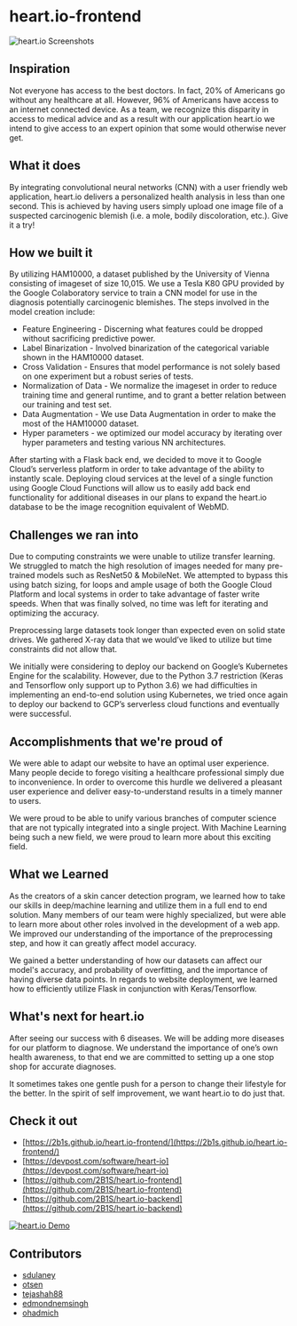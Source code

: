 # heart.io-frontend

![heart.io Screenshots](https://www.stewartdulaney.com/wp-content/uploads/sites/7/2019/01/heart.io_.gif "heart.io")

## Inspiration

Not everyone has access to the best doctors. In fact, 20% of Americans go without any healthcare at all. However, 96% of Americans have access to an internet connected device. As a team, we recognize this disparity in access to medical advice and as a result with our application heart.io we intend to give access to an expert opinion that some would otherwise never get.

## What it does

By integrating convolutional neural networks (CNN) with a user friendly web application, heart.io delivers a personalized health analysis in less than one second. This is achieved by having users simply upload one image file of a suspected carcinogenic blemish (i.e. a mole, bodily discoloration, etc.).  Give it a try! 
 
## How we built it

By utilizing HAM10000, a dataset published by the University of Vienna consisting of imageset of size 10,015. We use a Tesla K80 GPU provided by the Google Colaboratory service to train a CNN model for use in the diagnosis potentially carcinogenic blemishes. 
The steps involved in the model creation include:
* Feature Engineering - Discerning what features could be dropped without sacrificing predictive power.
* Label Binarization - Involved binarization of the categorical variable shown in the HAM10000 dataset.
* Cross Validation - Ensures that model performance is not solely based on one experiment but a robust series of tests.
* Normalization of Data - We normalize the imageset in order to reduce training time and general runtime, and to grant a better relation between our training and test set.
* Data Augmentation - We use Data Augmentation in order to make the most of the HAM10000 dataset.
* Hyper parameters - we optimized our model accuracy by iterating over hyper parameters and testing various NN architectures.

After starting with a Flask back end, we decided to move it to Google Cloud’s serverless platform in order to take advantage of the ability to instantly scale. Deploying cloud services at the level of a single function using Google Cloud Functions will allow us to easily add back end functionality for additional diseases in our plans to expand the heart.io database to be the image recognition equivalent of WebMD.

## Challenges we ran into
Due to computing constraints we were unable to utilize transfer learning. We struggled to match the high resolution of images needed for many pre-trained models such as ResNet50 & MobileNet. We attempted to bypass this using batch sizing, for loops and ample usage of both the Google Cloud Platform and local systems in order to take advantage of faster write speeds. When that was finally solved, no time was left for iterating and optimizing the accuracy.

Preprocessing large datasets took longer than expected even on solid state drives. We gathered X-ray data that we would’ve liked to utilize but time constraints did not allow that.

We initially were considering to deploy our backend on Google’s Kubernetes Engine for the scalability. However, due to the Python 3.7 restriction (Keras and Tensorflow only support up to Python 3.6) we had difficulties in implementing an end-to-end solution using Kubernetes, we tried once again to deploy our backend to GCP’s serverless cloud functions and eventually were successful. 


## Accomplishments that we're proud of
We were able to adapt our website to have an optimal user experience. Many people decide to forego visiting a healthcare professional simply due to inconvenience. In order to overcome this hurdle we delivered a pleasant user experience and deliver easy-to-understand results in a timely manner to users.

We were proud to be able to unify various branches of computer science that are not typically integrated into a single project. With Machine Learning being such a new field, we were proud to learn more about this exciting field.

## What we Learned
As the creators of a skin cancer detection program, we learned how to take our skills in deep/machine learning and utilize them in a full end to end solution. Many members of our team were highly specialized, but were able to learn more about other roles involved in the development of a web app. We improved our understanding of the importance of the preprocessing step, and how it can greatly affect model accuracy.

We gained a better understanding of how our datasets can affect our model's accuracy, and probability of overfitting, and the importance of having diverse data points. In regards to website deployment, we learned how to efficiently utilize Flask in conjunction with Keras/Tensorflow.

## What's next for heart.io

After seeing our success with 6 diseases. We will be adding more diseases for our platform to diagnose. We understand the importance of one’s own health awareness, to that end we are committed to setting up a one stop shop for accurate diagnoses. 

It sometimes takes one gentle push for a person to change their lifestyle for the better. In the spirit of self improvement, we want heart.io to do just that.

## Check it out
- [https://2b1s.github.io/heart.io-frontend/](https://2b1s.github.io/heart.io-frontend/)
- [https://devpost.com/software/heart-io](https://devpost.com/software/heart-io)
- [https://github.com/2B1S/heart.io-frontend](https://github.com/2B1S/heart.io-frontend)
- [https://github.com/2B1S/heart.io-backend](https://github.com/2B1S/heart.io-backend)

[![heart.io Demo](http://img.youtube.com/vi/QKcd7p2ow-Y/0.jpg)](http://www.youtube.com/watch?v=QKcd7p2ow-Y)

## Contributors
- [sdulaney](https://github.com/sdulaney)
- [otsen](https://github.com/otsen)
- [tejashah88](https://github.com/tejashah88)
- [edmondnemsingh](https://github.com/edmondnemsingh)
- [ohadmich](https://github.com/ohadmich)
